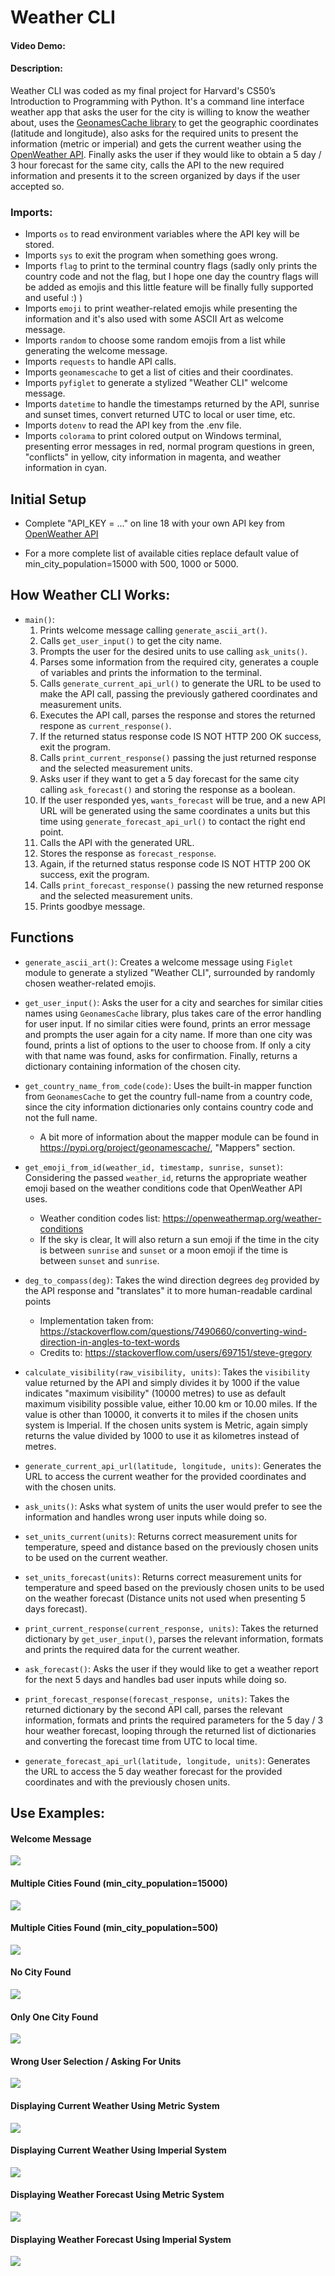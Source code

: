 # Weather CLI

#### Video Demo: <URL HERE>

#### Description:

Weather CLI was coded as my final project for Harvard's CS50’s Introduction to Programming with Python. It's a command line interface weather app that asks the user for the city is willing to know the weather about, uses the [GeonamesCache library](https://pypi.org/project/geonamescache/) to get the geographic coordinates (latitude and longitude), also asks for the required units to present the information (metric or imperial) and gets the current weather using the [OpenWeather API](https://openweathermap.org/api). Finally asks the user if they would like to obtain a 5 day / 3 hour forecast for the same city, calls the API to the new required information and presents it to the screen organized by days if the user accepted so.

### Imports:

- Imports `os` to read environment variables where the API key will be stored.
- Imports `sys` to exit the program when something goes wrong.
- Imports `flag` to print to the terminal country flags (sadly only prints the country code and not the flag, but I hope one day the country flags will be added as emojis and this little feature will be finally fully supported and useful :) )
- Imports `emoji` to print weather-related emojis while presenting the information and it's also used with some ASCII Art as welcome message.
- Imports `random` to choose some random emojis from a list while generating the welcome message.
- Imports `requests` to handle API calls.
- Imports `geonamescache` to get a list of cities and their coordinates.
- Imports `pyfiglet` to generate a stylized "Weather CLI" welcome message.
- Imports `datetime` to handle the timestamps returned by the API, sunrise and sunset times, convert returned UTC to local or user time, etc.
- Imports `dotenv` to read the API key from the .env file.
- Imports `colorama` to print colored output on Windows terminal, presenting error messages in red, normal program questions in green, "conflicts" in yellow, city information in magenta, and weather information in cyan.

## Initial Setup 

- Complete "API_KEY = ..." on line 18 with your own API key from [OpenWeather API](https://openweathermap.org/)

- For a more complete list of available cities replace default value of min_city_population=15000 with 500, 1000 or 5000.

## How Weather CLI Works:

- `main()`:
    1. Prints welcome message calling `generate_ascii_art()`.
    2. Calls `get_user_input()` to get the city name.
    3. Prompts the user for the desired units to use calling `ask_units()`.
    4. Parses some information from the required city, generates a couple of variables and prints the information to the terminal.
    5. Calls `generate_current_api_url()` to generate the URL to be used to make the API call, passing the previously gathered coordinates and measurement units.
    6. Executes the API call, parses the response and stores the returned respone as `current_response()`.
    7. If the returned status response code IS NOT HTTP 200 OK success, exit the program.
    8. Calls `print_current_response()` passing the just returned response and the selected measurement units.
    9. Asks user if they want to get a 5 day forecast for the same city calling `ask_forecast()` and storing the response as a boolean.
    10. If the user responded yes, `wants_forecast` will be true, and a new API URL will be generated using the same coordinates a units but this time using `generate_forecast_api_url()` to contact the right end point.
    11. Calls the API with the generated URL.
    12. Stores the response as `forecast_response`.
    13. Again, if the returned status response code IS NOT HTTP 200 OK success, exit the program.
    14.  Calls `print_forecast_response()` passing the new returned response and the selected measurement units.
    15. Prints goodbye message.

## Functions

- `generate_ascii_art()`: Creates a welcome message using `Figlet` module to generate a stylized "Weather CLI", surrounded by randomly chosen weather-related emojis.

- `get_user_input()`: Asks the user for a city and searches for similar cities names using `GeonamesCache` library, plus takes care of the error handling for user input. If no similar cities were found, prints an error message and prompts the user again for a city name. If more than one city was found, prints a list of options to the user to choose from. If only a city with that name was found, asks for confirmation. Finally, returns a dictionary containing information of the chosen city.

- `get_country_name_from_code(code)`: Uses the built-in mapper function from `GeonamesCache` to get the country full-name from a country code, since the city information dictionaries only contains country code and not the full name.
    - A bit more of information about the mapper module can be found in https://pypi.org/project/geonamescache/, "Mappers" section.

- `get_emoji_from_id(weather_id, timestamp, sunrise, sunset)`: Considering the passed `weather_id`, returns the appropriate weather emoji based on the weather conditions code that OpenWeather API uses. 
    - Weather condition codes list: https://openweathermap.org/weather-conditions
    - If the sky is clear, It will also return a sun emoji if the time in the city is between `sunrise` and `sunset` or a moon emoji if the time is between `sunset` and `sunrise`.

- `deg_to_compass(deg)`: Takes the wind direction degrees `deg` provided by the
    API response and "translates" it to more human-readable cardinal points
    - Implementation taken from: https://stackoverflow.com/questions/7490660/converting-wind-direction-in-angles-to-text-words
    - Credits to: https://stackoverflow.com/users/697151/steve-gregory

- `calculate_visibility(raw_visibility, units)`: Takes the `visibility` value returned by the API and simply divides it by 1000 if the value indicates "maximum visibility" (10000 metres) to use as default maximum visibility possible value, either 10.00 km or 10.00 miles. If the value is other than 10000, it converts it to miles if the chosen units system is Imperial. If the chosen units system is Metric, again simply returns the value divided by 1000 to use it as kilometres instead of metres.

- `generate_current_api_url(latitude, longitude, units)`: Generates the URL to access the current weather for the provided coordinates and with the chosen units.

- `ask_units()`: Asks what system of units the user would prefer to see the information and handles wrong user inputs while doing so.

- `set_units_current(units)`: Returns correct measurement units for temperature, speed and distance based on the previously chosen units to be used on the current weather.

- `set_units_forecast(units)`: Returns correct measurement units for temperature and speed based on the previously chosen units to be used on the weather forecast (Distance units not used when presenting 5 days forecast).

- `print_current_response(current_response, units)`: Takes the returned dictionary by `get_user_input()`, parses the relevant information, formats and prints the required data for the current weather.

- `ask_forecast()`: Asks the user if they would like to get a weather report for the next 5 days and handles bad user inputs while doing so.

- `print_forecast_response(forecast_response, units)`: Takes the returned dictionary by the second API call, parses the relevant information, formats and prints the required parameters for the 5 day / 3 hour weather forecast, looping through the returned list of dictionaries and converting the forecast time from UTC to local time.

- `generate_forecast_api_url(latitude, longitude, units)`: Generates the URL to access the 5 day weather forecast for the provided coordinates and with the previously chosen units.

## Use Examples:

#### Welcome Message
![](https://lh3.googleusercontent.com/pgkVBhjaAGBwpPJR1nG2XjmpPMzwp1W-ya69dXXeMofebCc6CdnwqVqjMRxHJcpLwkpv4EeNowse0xQQP55PuPx8Yk15XvoQappSUZXypSscioIrE1tSqYPmX3hqpJKoiWRqe_TreUHAO2UIfR5H1CSoBgws5O0uvbkZt4QIODsbOKWET08mApT3jVRn93uvJLKVPYL8m-jvZWlb-Qi4K8DfDs0frgH7Q2rsbcD4WL6osL10HUoZ-XxbF-3hXJ7ioncAdGKXI6pL6EJBIaDTD7e-vjcYYutTppnvZswhCP0-QZyvvsAoc6Lv-mL4kVuXXBHtuIAnLWZ2iYr2BnCnF6YWGcSRiETuVEv-xK4apsoGVJdeT4hFfmfx3LxhWH5FYQTuIvG1t_ymVOtwyvAcZVhDcZZcTd2SSVru9LcsK80V4WoOiIWYLH_J1-KiphqvXk6nJxEtJAUoF5mGd4L4h3G5AVWWdrSNMk2_l7v1OCCTOWS4K5chF2bojTEtHZaAmPJ9PjSka4AsbYyDD5OG27uIMDPkgh_D959FhAiqEeq70X1sk2pEDCljAsDvvKgeS9Cb9nsQRvEBPQ_dWWJIam5VB_0CRdKySTnqMo7v9QJsXE49O58aqPyUYH9eSmKva0-Mf0xqHz_NOE18a9sSMRtAsW7OPI3cb5sMiMDMNuzvLDq_om_Annvvikv2PHcvIlhsrrPpV-WyfeNRejBt_vwUOjH-pO2-_hX2ZRQ9u-btnZ1y3Ita_ahABf9nZ0gqS5FcJtSuWBSOXec0lb-1ppXP9DUmvHilQ9VjCNEIQ_kPFKJqx18YDz-P5tEDRlE_pENkoP2taWIThfjUYNUUuYjsMux4nefriGVKp1r6sk1bessvKTMsq2KGWPftCLXiZ0LLxY4RvZJsFxzs1pE4g9SQzWy-W6ditwAyziVp1VEX=w626-h268)

#### Multiple Cities Found (min_city_population=15000)
![](https://lh3.googleusercontent.com/3X53icQ9a28HEby6gheb5J3nlnhYrrZbLVfJx0cnkwirrsvuocZedWNJ5qpqQoffGlLQkq4eRb1FGbbZG-utMasGGaBE-eLKOGkkiGJQpli2uLV0aQ54wDE57xGNhe-7hIO7AKkjHfU2SgZVjh7DiexWTTjEQB6jvJZmtz16Sss0UKLE6dBWtSCM8K0DiHKf7-aQ9xYwwDV4-TUsuQBjWtLC9WgCiz1Ovz5QmcGk5LbZY67Ochh8H2xyZhAK_UzpNvx6Guihk9SIXwePOxgMSh4v1teQ9SHIJAIPIFLS7WKiH0b7tdrxyYGI431XpxK0v0aKnzJHFqtfrqZuynYcSiZa1rGvYNXE0wZ6-QgNslU3h7jZc38c5X0pXZ_Hp_9zv5cPTNIw-ic9je3G686Iq64DInHj8pcEIHmd4tTOzeOjXzO6_44fL__nU2XHufpx45vCu8_PRoJtarhgDFe3TSp2umQnF__0QFhaTMqODg2LPwmGJlkHc4P-_kRuA1i5Wi0mdxow0Y5pO5Ow8LaTd2pwxd4FqQ78WeimmYy3-pAN-2PkynwiFF4UWSgllQqZIkVbBr7YE-i1c2Y_kJqiXuBL1lVD4ML9uXRPsiSR1vd--SGQqvBBp7oZrdNRm80CBux8Emia4iwQAQMfKdI0OU44BR4dTTkLtRdO5W8WtfwlURZl0K9ecvMJDHWKls4ItdVlUwvLLiC1ZhH7wVKFIJ-a9utfkE7EtkjKqQbzofjFTTJwluz7fWHpyGLkvmn7RYSqqSP6wpA8jxt8HxDvQwrdnbgPDGDk_21LLuXAFiH5A1P9RPh6j1Fz33AwyQEH1Hc8dxl0wx75jdtXxumeZZCS2lj7VHSJmdjh02mUURnKI_eF9GQK3CFY2ngxSGyPpfXxcdlIVDJteCkhRoObkqn3fOEfCqxaaQM5SFSqIceg=w628-h451)

#### Multiple Cities Found (min_city_population=500)
![](https://lh3.googleusercontent.com/EKlZIvYArGarp2gfkDTsqWi5DDTnRDiVh3S6RBhkjJy7o0N4tpvAdiksvz9L88WHqmMEkLReYtpVyAuyfVdFySAe02sYHGlH7H7yJuIKxO0ofS59keVzTtIdiniFG9_jbo6cyTaYHPXxi11BsASjAQfi0vQeSoYh6HU2uG7HZf2jS81G_XouzH7tGZwmXsweZf-J9yelkV1eYWFVJnT0Xo7SkdtIq7Bz46aH9f0i09wvSKY_b6Y6Ka8FnctQelTHox-SsiNE4HKEIc2zgQv-UQ9__LYUuGk5GH47gOav0UFajn7gBKtjL9Il5Uc4HDEH-lmiKLpwoos3YIPfw_zpWC7R27vHBLFWmmz2DvlVKypOxeSJp_0vnNH4pc1Mpf-QEOFotjobX7ZVkixxMaKXPTKMEXfFW_xgnb2VVWzF4ImBt2N_x7sMC2lNtnyCZzqtwpQYVXBXnsvYRbA4bRXE938KK4owhmREmcoNKLw67MwrcqVRuOjep-LYjxU7DF0whQA1qI0kvPdnh7csegHsckMRyDmhXCe5gXdsC6LLdVu-S6gXt9QOJlU-NiIVXQDZ0n0SevYk6CA_VOp6vlHWLG8Q01G_hSNpItMGtP1es3DIgJ8k2wxMX-GjBvVlO7DqQYBZd1IudsU495To6iUe1gewQX7OjWlwr5l411fLXcLZlqQ95cZxsVXkhpGpg6R2l6s_QUJsAMC2Z3Va1PVqe-Kq-BfQOfofrDMF9akETfLZzwgOhL2wmENHvpd1KICKMJBn8OWnTIy2KKZ534T44JA_13kmqR33fWtgTwmonVlGdjYXLtIN4Y_IRuZhcyV_6EW0CtW1Fv4ARH3hIsA80FftiroTXgosHDCDJtYtZy9xIFDpD-bI6hF51aSnIO8OUK0WJ9NllZoJ2-nbvSgQWedfIUE9qHtGn3LlcPDAga9R=w568-h813)

#### No City Found
![](https://lh3.googleusercontent.com/5WNt9U12s87PqMT2mvpTcCkn7ORXwiNhBJfjkVH6uYxESuC1FXQobtZAR-_UyKe7irLxCT1kDa7VU3wYLh1zhqcgCFwHyLlhrqV0NmVpHkgTam8pJNQ0pr2SPk5_R3KoATj0FtXnflAhamuGrbyDWH9Oq-TLNWGeIWG_TSwilrNvEGdYSDHxA2ndSrmz4V98YrTVwgZ3wfovZ4BuRh5ZrYGUtX1HPu0Ijyb_SJRwnSzwx5T1T-zg_SiOg0hkhpwvaPXu5rRj0uzxcB7gJYYpPiUJHxy9tNyjgLOsxkUue3UdzW3FHfsIrm9cuASKD3Hb-9TC1pAnz2ah5jxSz-AfDFwM8uwa8retvxr9kV0_gWLSZ0Zpfp7FTsG5sGWjapvzU64aFXV2epKKefnDMCsRtyZO3HasvejRAiAKZUkjz13n39DlBuOYf2T5c72KZp50vk_lwUuo2hehlYk_vSNYJdFI3W6cux1ptocGiRGUoFnHiRsMqxR6QAyUmAxwrYy1TslRlEsIoa99D5Z0UIpN_yanZcCkQ_EfIPWirbRQ4qtKA2iqdelWreAxfdZB-I9TJ0Znt5sH-c-zsOntYkOVQqOfaStfc-eyBmUZIOcs9OvfUyRmsHVXlWEHnW4lyqsL4gGMP-tOZ1VnwRZqztCzoVtC0E3g2Nvh0bWYC0ZNrXz5IvOEANBu2aF-X_ZZtrKVu8jKHL8ZzsAzTZ9R_tsQ69W9N0e43vCFX9930gyws6bJcVz0B9IowZ0N3ouFfjWu2inVccmC0-I3OV1lNjXdJEJR7ixk1U0qMr_AR6yaU7b4hg9O9d08kgjC5qtDBJwwnI8hkuXlwgH8L6ioewPt5vhaWFua0msLxkRBiQA6-VVwLBnOmF3_OSdctPgFrunojGJNLNDOcNNhjhmUBRxHVh41ycHchK6yxKSyiWiKNbET=w589-h390)

#### Only One City Found
![](https://lh3.googleusercontent.com/DpQPgFi4b7YsszjkG2jK7FlqL6EqMrZrD7h-qTL6A-PPato1AO6eWb-C5f_4Ljr-DJEqgctTuhRxG9Vu0tGCgTm3U43FKKkvkKKAeHZMTkbksWGh5ePHpvJE3X2G_QtbD8HznME0vaQpruBQ68vBkK2CxA6_99kkxaBTLIVThRen3rpizMLc0Y-kv2_eS4PF96mybl0u-Mw38NnPhQH9SUdRVLPkGUfGLsW8fqNCCirImyMQ_V0nLw5BhPYc4cWI0XNeDEqyLAt2zza8CnDRtcDp42xurObXkGvrM1DK2BMyVXlbVNaIqbbpTALJwlBvY5WjjPslDQ8YwKvTIC4Zd4c-s6X_6xNKne98lCDrRsTD-VdFIIWVpKRPh3Ki7S01fUxVlUCi9t63-zfNlIDwMTc2oOGvZTMuocN6yVYtmasLaFT33ZPpafNKd7DcHCrev11uPkooFfMF8kuWwDSMxaNLH9ZtHrzLallWUQuTUupbklFEmaw_YTzY5sp3D93Rv3jJv43qtWN0w-bDaMVpbkU5x12KXCVfIts_5_VNvKyeq1Eiox-dMFYB9JssJ4VVfhWuXJ2U9aucch7aGQVjspNVO8iYmLnhcN_QTpKdBjTHJSMKnazj9dbNMNv6etmf6X6fQzLxatGpNbPl-8zfc-aQwM0_0kj3LWs84e_G72hRCXfbxMH5IfOM3imRN0mjoeNOLOZOEn4vTRfxyJBEjAzbg6sFodNBTNjKye6XtvDoJesRa_rNvKEIAQbwOHu2-esn-X723wWC9cvz-cnX-DNOxzrfp3ZYgT2gYLYF1k_hvUWP-welsYEW-K5lm_9_6Vkip9LSN3O880ifpfCj1Pw_jLcRRUxULf_WtxdgMFtLYp5cpreACOJTCFiDH1KUIkqCcBAXbDR9LRHjk6g7YbMJCs05Su71aVG10YgnEMUD=w610-h273)

#### Wrong User Selection / Asking For Units
![](https://lh3.googleusercontent.com/PKG0YvW5oAnTWcILwpf0la_4M3s9DW1enpU2ieeQzhDTu4wC3qCsXhnfGxSQ6vJ3d4ZnjnP6RQPLQuok5WsJYHwq8G0A2KePuDnYjXa3uHvH8e7hLNuptX3z9hv69D_Nafk7PGYK5sUcFKuLNR79nLNOooA4Nj-9nqav1i16nU8Gwk0lLliX4okjdwqfjb-dlVS22R9CrWpT72IKFCuxLWlIve2X4A-k3-bIip4_T2HmRKL42Xhe5zPYcC2BoI-HD37bDJNZL3oVeKorfqqNZNTfqPy2BSeRafYxfxWHJMnU5n_NFibEEfBpHYAXnMo0DIkPMozZxRyhukF9Zm7Z6ib5O7nibtnJXT0Ld0WYdVYm71dMyYhCh3LBBfwynCUGFIHpX6fiFzwvG18Z_h2cY6f4d4wCbt-adiQpcO7ZvqRPiWFXH_ADA035BXi-elPJbOl8wKx6LYTIA0OpJBOKCGGnbh29Tv157B9Td8OI1_aV-pZ1vuTBLQZ9ZcqgGH0vE61wiDIFXe_BbgDgJHAQVnC58VSrvRd2L7pwE7W6WTqLo_TBRd-gbQOR4AnerKyk_ereppnV0BpL_7HABK3p1bXKT5XKCHwk93JV0HKptllLiDMoXC-cpSc3S6ZOTpNvE_4tqDyG8zoO9_nvSb3JQAKeLaxM7UDn_BWDHEY6S7HhXakYH3Hlq8JgmAlnBHbmlnZ3j4wp8B4QZj_Ott19h-8rcfF5VLdQL9MNAO2ixAhhgoYiw0nqWv4207MgHmucP7Cgh0md6PWAwBsKU9_l3fGG8zjJvsmMPkxOAv88pCt4ETt6BC-15T27aFYSOGKmFLhKgwey8e748yjSd-GORRoEuf9PExvHGLMXmf1FT4f_NLkVYKvi2eMpyLsvJAaYt1QCSoIKRS-_folYic-JLS7gVoOM8u4_jEP-tAWHx1Xj=w657-h654)

#### Displaying Current Weather Using Metric System
![](https://lh3.googleusercontent.com/QJ6wKtgXWouVB-KNOm6u4O8hnkQfZZqNiaYJBSxOuja84znt_8IjgYPYi7LzY2-9u08Jlg6hCOxLRKHtZSKiACl_yox7lchQOKgfz2JVSp102wfPRWvMxbApS05BZTJVkC9-Bugh-czsI6aBCULKO9C_AwnXIsSnEXWSWN4K9ijVj9aRrzhLG_w_g1p5FGdUGe1-NjmQlLmrB2VhYSlSUm_qD4I9Vzy-t-p_TP_DMsPHP4KFjW0xYy7oJIvtrYo0lsIt-lNpGdnVFARIt-PLyK4KkoUK32ebsiD8gPlt8h8spOZQEjZAFs7HJu6s6XJ3O5ibwwgPMRquqopcSrsMzdL9Fv9AXugBbCIAChoWXQhifMtbEFn8FEOHya6GHRhJmf3NvQcKkUBCWEl1yVyHu6Ii1R0bR6TJxJYHhWvBXRWRMuexNKe4-7_OwNUIzogrUsc30m1YkmLYU2Od6Do5S6Cbxj87cpKODqBAu9wYwAUHRkm8BAaSNAiPPFlJJzhkF8qNsiOV40w6Jra_Y3TIEXj_7rd6S316laxjwiP-DANTo9EhKwevZbTSIoRe2JE-sNX_Lg1ec5QVbrR-xETfyFqx68-tE4D12EaHh7h2dNEpfZgq1hMFwWuTyhJEJ2bBNIKHhr4fmsp-N0zoucfL4QG7AUD_EMN4pttkT7LOIvqfbQGz16p0YlD3xhiDjdOwLCwSjzitfnCB12mSxeqyWlITKvzzVN_cSV5PxEm68zPWzvO5mHt7aOkIAhfN8XHUHmwjhv3OEe9XSPQElIRyhQi3Jo2FkeqhoLC1s_NTMf9dze-vm9a5Mnde8N05sZ5ax00033xQPCR-kTYfRqDlvN0Z9BPSNXNT2XBaiDlWh7ZfjDBava3nTfFpcYjATfn6esSYvGwj-8bqXMRC7ryBEw3onmggxX6gUBSPXXVzSvyg=w718-h943)

#### Displaying Current Weather Using Imperial System
![](https://lh3.googleusercontent.com/k289XSJ0DMBkfM89y2IHxMnhdf49lh6yQUtWmrUkHl_sJHvUNXGncNYTwSoMwKdp0SW78wYXuP-OyM3PzBznv9CJGov0t054FaPLYwPB8fpsqKmtx7qzbTwH4B_AdXDfP7s7ikUb-6JazP5UN5Of1N-Enl9fuLqgOjmEk3HwEWtXrJzwxKyJzFgLS9jo4j3F_NKCfOEf2rK0y7sBjRg3goVY1yY9KG1mRFaduzvWX9wNuSpVyyFPLxd1CiPK4jqrWgLqNSI3lyIkl8LL7Gf1D1cbOYbHqGxZ8nQaUXSEJfE5Tp8xcdcdAGQo6KsotipAgd5kI_lXcahRzi53mjXFbNTRI4WNspYER5_i8u9McMdVXnyd33Bafu9dV3Ui948WQAGcE94iXIlHl4QMQJphyqmjdmPmeskkuJdezySYvUtucQzHHf6elM8ygHpYGzpiQ5YNSB0yyz226gSKGY_gZOUw33TpPgghUhx-PfjoDt9VaIEF3LGNP-sN2Q1dN4N4UumxsemojSLSn2wa1oMcs09yLmBU_KUka_yFQ4USr1hL4LgSnjQmC1NrStN-US3xiiY-AxsVPe16tg_qnxa1UX9oXkfg8Q0hqUFSYOelYq4DckJvoHEMU5XoW5QTocWw5JXbkoFuJM9hP1jeaC-mIFEQNUcF1jdy2bhSZX-yiBx9NEFrxVCYIjP6hTLbSspbDczrG77lDho4YVICc_9HCHrmMM_f2oiDogB8AKAF8n8JuEVsln5-EYLcTKTaEKChx7kx59fUyGvwIYzdJZiafKLqfKFcR-C2GDW9U68gKEfA6et1gpjuXld6I8Ld22Qw3BSb1xYlF3GWn0gm560LN7CRQomYbwKe0uyBTeL-OHFHRnkM-rZha1TiwfaTxtx-AK6XAtZqdPpmgIulvbMUnbyWxfBY7TqAjMthBLUkJuHO=w673-h934)

#### Displaying Weather Forecast Using Metric System
![](https://lh3.googleusercontent.com/TLmLj6Yrt2AGHC006jNaCG8v7cmJNmrK3lax9VdNZ79TUxhIVAFo3WEdXrZQ7bFnDt2fDVNa4kkJu1mpjDkW_TljGbZMZecB2wiyRdE-oZaYu5LBeYod3xh5wiQgna3Y4NtT628TWpcYiaMzOf7YXNCMHC82058xMH7G72GPiIkglUZ8vs4J6yOcWepYi8NkqiNFLdGzZBGW4jmuJRyHnDh8XAcnwK5b4qcN-VaXq1VLGFIPLe9KeDQ0TFPU8IjXURYTIO5ZFBfWW6735xGSPzQbYsR0hzeXTCG4oSJnHWh53hCum4gxALxNU6qVriSROW72d1K9_Egfq1h5dt_-kcUzBIA4EojdnsjImaS1tAtcfOeq8xzkwd_I-PmJUFHtXRhChhU3SUspJoaiVS3ETPrJY-59yaJVDUF62C8HU2lG7jd6cixcga6Og86-ZKQiWySoC9Vf_oywWecCwVSsguoaYvNtt8GVBm3XFCKsRmP2Yb466081mmOePWATnDUXjFcVzyWzDi5kOr6LUC9k5d28png49nzgqIYLrNSwZbG8R6CVgplD1kbWjrmvL7v3YLDTJ9GVDw1EQggW-vwS4wwe_wvU5d187swVxhT0hzOCTUVbceRUycBWbmcg-V9DZwhNfZFvJJj1hmJ_Sq56aCYtbgYnQEjamSVYJ5qMT47610L8Bx7dx9TYQUDAEHfa9tSDks-IF17ZA9pZo2Ub7CHuyZVJzSexnr0GWaS9c8SVYkTXkiwmOhBzy1547jCj3fIRcv5ER9n5neMCrOLXgvjhEdZI_exUZU86peOOTy6IQUYTAHOZ31LlUK5SKQUSX5xeJJzVsJ8a5u0MEUKuTQL-6RENSmAPcQxhi1GDqgXG3jT8Q9Fw8CvUHmlOOE7ZEeeYqx7lNKhJkz3RsTk3621nuWLjhg2t95ou7OyvFSLw=w502-h909)

#### Displaying Weather Forecast Using Imperial System
![](https://lh3.googleusercontent.com/LZupkoFvvM7TV3VaqHwCc35asOM4EUgfJY20LA-Dr2sNcAwWz6H1NVWeCEHg4tfwyqyOkhwK27tLkUnoD-uGwd6xjxPF21laXZUulT9h-iQIPwLuL41f5tU8LqQdzO8NKJMP-ZpTd6ficaUfKEfsfd5V50b95HlBNqSo8vzogLLR807PvW_HVXx_GlBSDh7QKsljxKrvXFU2ZV_SiorHyczxfJCL3Va_x8kUr1wOcyPFr5o7dmM0hG20d2rISvS9uNoJliUSKkyBi1Nqc_v21FVB6dpKP9RLAoYtwbtbzTwbQkwcehWZLyOf4KjhBRqmdeHqHjeAl6byNzSDKS-1DgCGr6TrFQx7kA-rsS9AVrejCkylaj1CgafkoLTAogXF6kEKRpbeqSXCp2lCMVVmunRpH4TfNXYCWW63ZhOpLigmsSZZKjQ7suBIkkkxp4Z-ASfMffh4jcZRvITmdyuiKaUeoCfMXzHJSsTZ2h7_YKvNTyCJX6DHx-VzZKEOjC7rc79P1FrepH2802REVmdhZm6G0H0OJVDNC5iJ_G5bGAkSgqt1A2MtT42_6EfarYdpNd6Yka5NRXJ-ow1BKyqzl3MRW3L0dcuf0xpbQ3eOgZ3MsHd9KNkYl4c_urVGAOgdwwBbJwXfjgia0sXrQX4NFTwhSq0na3ppoQ_Kgu2puMjRcNZtcvC0S_ZRtz1ZCYIAjU8b9JGk3q5hIcAX5m4pxmVkyZRdngk2MdHBhNzgQ9iPJ7ymcbeLjggmuHg0JK6CfKPrGcKT89hWD5YB6adNmax7T6u5v_mQ8te2D0VLrUZ9sinRk9zX6cdWl44p7AFXsTtRJY7WUhR6crdRz_gkbqVHDk8KLPgf0z7R_aO_BrEIBKBRCAGKXIWUKpZI0dQNDPAzZds72Lof1hsf7l8QBg__c6Rfc0sKHZVB5bX8YveM=w510-h915)
